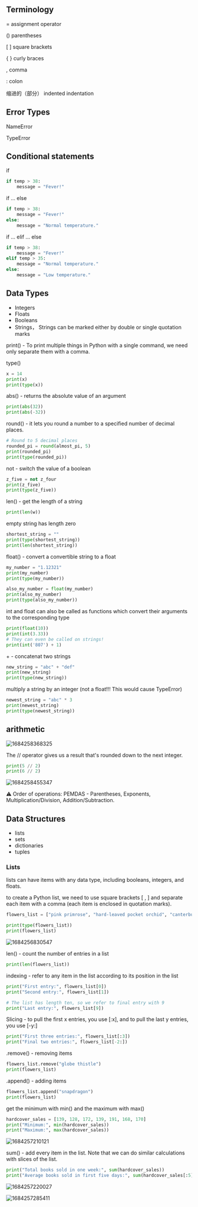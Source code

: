 ## Terminology
= assignment operator

() parentheses 

\[ ] square brackets 

{ } curly braces

, comma

: colon

缩进的（部分） indented indentation

## Error Types
NameError

TypeError

## Conditional statements
if
```python
if temp > 38:
    message = "Fever!"
```

if ... else
```python
if temp > 38:
    message = "Fever!"
else:
    message = "Normal temperature."
```

if ... elif ... else
```python
if temp > 38:
    message = "Fever!"
elif temp > 35:
    message = "Normal temperature."
else:
    message = "Low temperature."
```

## Data Types
- Integers
- Floats
- Booleans
- Strings， Strings can be marked either by double or single quotation marks

print() - To print multiple things in Python with a single command, we need only separate them with a comma.

type()
```python
x = 14
print(x)
print(type(x))
```

abs() - returns the absolute value of an argument
```python
print(abs(32))
print(abs(-32))
```

round() -  it lets you round a number to a specified number of decimal places.
```python
# Round to 5 decimal places
rounded_pi = round(almost_pi, 5)
print(rounded_pi)
print(type(rounded_pi))
```

not - switch the value of a boolean
```python
z_five = not z_four
print(z_five)
print(type(z_five))
```

len() - get the length of a string
```python
print(len(w))
```

empty string has length zero
```python
shortest_string = ""
print(type(shortest_string))
print(len(shortest_string))
```

float() - convert a convertible string to a float
```python
my_number = "1.12321"
print(my_number)
print(type(my_number))

also_my_number = float(my_number)
print(also_my_number)
print(type(also_my_number))
```

int and float can also be called as functions which convert their arguments to the corresponding type
```python
print(float(10))
print(int(3.33))
# They can even be called on strings!
print(int('807') + 1)
```


\+ - concatenat two strings
```python
new_string = "abc" + "def"
print(new_string)
print(type(new_string))
```

multiply a string by an integer (not a float!!! This would cause TypeError)
```python
newest_string = "abc" * 3
print(newest_string)
print(type(newest_string))
```

## arithmetic
![1684258368325](https://github.com/ChaosuiPeng/Kaggle_Note/assets/39878006/2cafadf7-2fb7-424a-81e0-57ec103b87a7)

The // operator gives us a result that's rounded down to the next integer.
```python
print(5 // 2)
print(6 // 2)
```
![1684258455347](https://github.com/ChaosuiPeng/Kaggle_Note/assets/39878006/55c6a4e1-0bc2-41d6-af1e-3d14fe5c6e62)

⚠ Order of operations: PEMDAS - Parentheses, Exponents, Multiplication/Division, Addition/Subtraction.

## Data Structures
- lists
- sets
- dictionaries
- tuples

### Lists
lists can have items with any data type, including booleans, integers, and floats.

to create a Python list, we need to use square brackets \[ , ] and separate each item with a comma (each item is enclosed in quotation marks).
```python
flowers_list = ["pink primrose", "hard-leaved pocket orchid", "canterbury bells", "sweet pea", "english marigold", "tiger lily", "moon orchid", "bird of paradise", "monkshood", "globe thistle"]

print(type(flowers_list))
print(flowers_list)
```
![1684256830547](https://github.com/ChaosuiPeng/Kaggle_Note/assets/39878006/769b61fe-795c-4ea5-b445-8d61f3cbae2e)

len() - count the number of entries in a list
```python
print(len(flowers_list))
```
indexing - refer to any item in the list according to its position in the list
```python
print("First entry:", flowers_list[0])
print("Second entry:", flowers_list[1])

# The list has length ten, so we refer to final entry with 9
print("Last entry:", flowers_list[9])
```

Slicing - to pull the first x entries, you use \[:x], and to pull the last y entries, you use \[-y:]
```python
print("First three entries:", flowers_list[:3])
print("Final two entries:", flowers_list[-2:])
```

.remove() - removing items
```python
flowers_list.remove("globe thistle")
print(flowers_list)
```

.append() - adding items
```python
flowers_list.append("snapdragon")
print(flowers_list)
```

get the minimum with min() and the maximum with max()
```python
hardcover_sales = [139, 128, 172, 139, 191, 168, 170]
print("Minimum:", min(hardcover_sales))
print("Maximum:", max(hardcover_sales))
```
![1684257210121](https://github.com/ChaosuiPeng/Kaggle_Note/assets/39878006/aa4879ba-6974-498b-b347-4c6d7ba8397e)


sum() - add every item in the list. Note that we can do similar calculations with slices of the list.
```python
print("Total books sold in one week:", sum(hardcover_sales))
print("Average books sold in first five days:", sum(hardcover_sales[:5])/5)
```
![1684257220027](https://github.com/ChaosuiPeng/Kaggle_Note/assets/39878006/781cc23b-87bf-41b8-b49d-1640b0bb366f)

![1684257285411](https://github.com/ChaosuiPeng/Kaggle_Note/assets/39878006/87143dc9-e9d2-4abf-9e00-b7fa6ed0b430)


